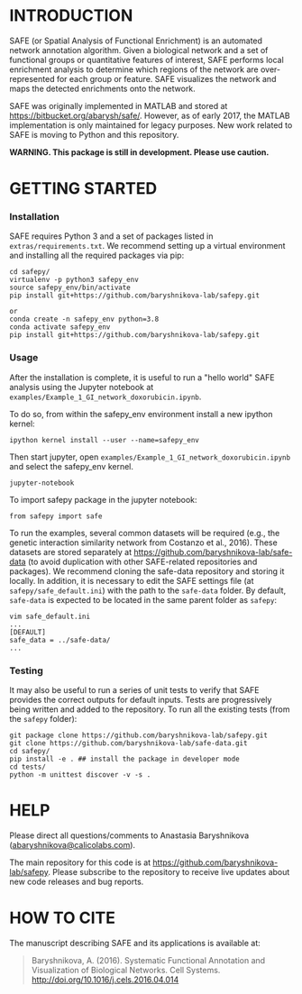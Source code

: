INTRODUCTION
============

SAFE (or Spatial Analysis of Functional Enrichment) is an automated network annotation algorithm. Given a biological network and a set of functional groups or quantitative features of interest, SAFE performs local enrichment analysis to determine which regions of the network are over-represented for each group or feature. SAFE visualizes the network and maps the detected enrichments onto the network.

SAFE was originally implemented in MATLAB and stored at  <https://bitbucket.org/abarysh/safe/>. However, as of early 2017, the MATLAB implementation is only maintained for legacy purposes. New work related to SAFE is moving  to Python and this repository. 

**WARNING. This package is still in development. Please use caution.**


GETTING STARTED
===============

### Installation  

SAFE requires Python 3 and a set of packages listed in `extras/requirements.txt`. We recommend setting up a virtual environment and installing all the required packages via pip:

```
cd safepy/
virtualenv -p python3 safepy_env
source safepy_env/bin/activate
pip install git+https://github.com/baryshnikova-lab/safepy.git

or
conda create -n safepy_env python=3.8
conda activate safepy_env
pip install git+https://github.com/baryshnikova-lab/safepy.git
```

### Usage  

After the installation is complete, it is useful to run a "hello world" SAFE analysis using the Jupyter notebook at `examples/Example_1_GI_network_doxorubicin.ipynb`. 

To do so, from within the safepy_env environment install a new ipython kernel:

```
ipython kernel install --user --name=safepy_env
```

Then start jupyter, open `examples/Example_1_GI_network_doxorubicin.ipynb` and select the safepy_env kernel.

```
jupyter-notebook
```

To import safepy package in the jupyter notebook:

```
from safepy import safe
```

To run the examples, several common datasets will be required (e.g., the genetic interaction similarity network from Costanzo et al., 2016). These datasets are stored separately at <https://github.com/baryshnikova-lab/safe-data> (to avoid duplication with other SAFE-related repositories and packages). We recommend cloning the safe-data repository and storing it locally. In addition, it is necessary to edit the SAFE settings file (at `safepy/safe_default.ini`) with the path to the `safe-data` folder. By default, `safe-data` is expected to be located in the same parent folder as `safepy`:

```
vim safe_default.ini
...
[DEFAULT]
safe_data = ../safe-data/
...
```

### Testing  

It may also be useful to run a series of unit tests to verify that SAFE provides the correct outputs for default inputs. Tests are progressively being written and added to the repository. To run all the existing tests (from the `safepy` folder):

```
git package clone https://github.com/baryshnikova-lab/safepy.git
git clone https://github.com/baryshnikova-lab/safe-data.git
cd safepy/
pip install -e . ## install the package in developer mode
cd tests/
python -m unittest discover -v -s .
```

HELP
====

Please direct all questions/comments to Anastasia Baryshnikova (<abaryshnikova@calicolabs.com>).

The main repository for this code is at <https://github.com/baryshnikova-lab/safepy>. Please subscribe to the repository to receive live updates about new code releases and bug reports.


HOW TO CITE
==========

The manuscript describing SAFE and its applications is available at:

> Baryshnikova, A. (2016). Systematic Functional Annotation and Visualization of Biological Networks. Cell Systems. <http://doi.org/10.1016/j.cels.2016.04.014>
